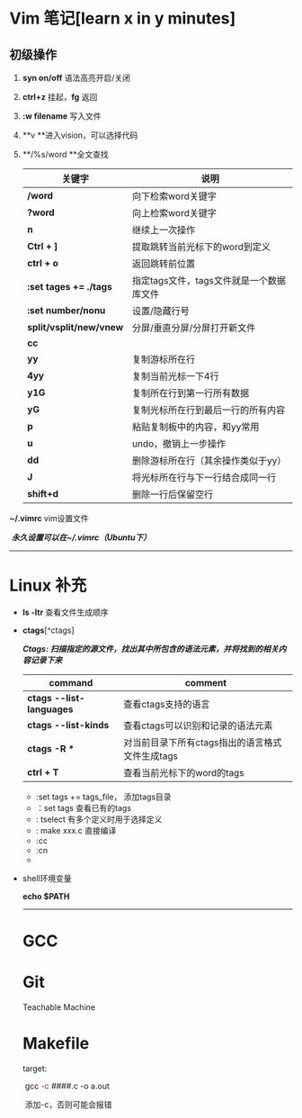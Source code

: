 # Vim 笔记[learn x in y minutes]

## 初级操作

1. **syn on/off** 语法高亮开启/关闭

2. **ctrl+z** 挂起，**fg** 返回

3. **:w filename**  写入文件				 

4. **v **进入vision，可以选择代码

5. **/%s/word **全文查找

   | 关键字                    | 说明                                     |
   | ------------------------- | ---------------------------------------- |
   | **/word**                 | 向下检索word关键字                       |
   | **?word**                 | 向上检索word关键字                       |
   | **n**                     | 继续上一次操作                           |
   | **Ctrl + ]**              | 提取跳转当前光标下的word到定义           |
   | **ctrl + o**              | 返回跳转前位置                           |
   | __:set tages += ./tags__  | 指定tags文件，tags文件就是一个数据库文件 |
   | __:set number/nonu__      | 设置/隐藏行号                            |
   | **split/vsplit/new/vnew** | 分屏/垂直分屏/分屏打开新文件             |
   | __cc__                    |                                          |
   | __yy__                    | 复制游标所在行                           |
   | **4yy**                   | 复制当前光标一下4行                      |
   | __y1G__                   | 复制所在行到第一行所有数据               |
   | __yG__                    | 复制光标所在行到最后一行的所有内容       |
   | **p**                     | 粘贴复制板中的内容，和yy常用             |
   | **u**                     | undo，撤销上一步操作                     |
   | __dd__                    | 删除游标所在行（其余操作类似于yy）       |
   | **J**                     | 将光标所在行与下一行结合成同一行         |
   | **shift+d**               | 删除一行后保留空行                       |

**~/.vimrc** vim设置文件

​		__*永久设置可以在~/.vimrc（Ubuntu下）*__



****

# **Linux** 补充

* **ls -ltr** 查看文件生成顺序

* __ctags__[^ctags]

  ***Ctags: 扫描指定的源文件，找出其中所包含的语法元素，并将找到的相关内容记录下来***

  | command                    | comment                                         |
  | -------------------------- | ----------------------------------------------- |
  | __ctags --list-languages__ | 查看ctags支持的语言                             |
  | __ctags --list-kinds__     | 查看ctags可以识别和记录的语法元素               |
  | __ctags -R *__             | 对当前目录下所有ctags指出的语言格式文件生成tags |
  | __ctrl + T__               | 查看当前光标下的word的tags                      |

  * :set  tags += tags_file， 添加tags目录
  * ：set tags 查看已有的tags 
  * : tselect 有多个定义时用于选择定义
  * : make xxx.c 直接编译
  * :cc
  * :cn
  * 

* shell环境变量

  __echo $PATH__
  
  ____
  
  # GCC
  
  # Git
  
  Teachable Machine
  
  # Makefile
  
  target:
  
  ​			gcc  <font color='#f00'>-c</font> ####.c -o a.out
  
  ​			添加-c，否则可能会报错
  
  ​			 
  
  
  
  